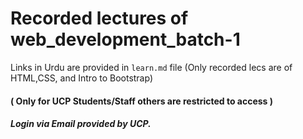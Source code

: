 # Recorded lectures of web_development_batch-1
Links in Urdu are provided in ```learn.md``` file (Only recorded lecs are of HTML,CSS, and Intro to Bootstrap)
#### ( Only for UCP Students/Staff others are restricted to access )
##### Login via Email provided by UCP.
